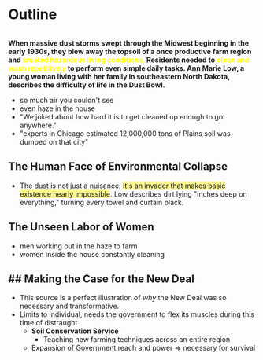 # Outline
```table-of-contents
```

**When massive dust storms swept through the Midwest beginning in the early 1930s, they blew away the topsoil of a once productive farm region and <font color="#ffff00">created hazardous living conditions. </font>
Residents needed to <font color="#ffff00">clean and wash repetitively</font> to perform even simple daily tasks. 
Ann Marie Low, a young woman living with her family in southeastern North Dakota, describes the difficulty of life in the Dust Bowl.**

- so much air you couldn't see
- even haze in the house
- "We joked about how hard it is to get cleaned up enough to go anywhere."
- "experts in Chicago estimated 12,000,000 tons of Plains soil was dumped on that city"

## The Human Face of Environmental Collapse
- The dust is not just a nuisance; <span style="background:#fff88f">it's an invader that makes basic existence nearly impossible</span>. Low describes dirt lying "inches deep on everything," turning every towel and curtain black.

## The Unseen Labor of Women
- men working out in the haze to farm
- women inside the house constantly cleaning

## ## Making the Case for the New Deal
- This source is a perfect illustration of _why_ the New Deal was so necessary and transformative.
- Limits to individual, needs the government to flex its muscles during this time of distraught
	- **Soil Conservation Service**
		- Teaching new farming techniques across an entire region
	- Expansion of Government reach and power => necessary for survival


